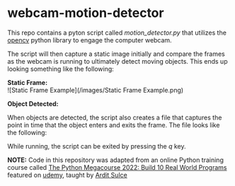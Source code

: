 # webcam-motion-detector

This repo contains a pyton script called *motion_detector.py* that utilizes the [opencv](https://pypi.org/project/opencv-python/) python library to engage the computer webcam. 

The script will then capture a static image initially and compare the frames as the webcam is running to ultimately detect moving objects. This ends up looking something like the following:

**Static Frame:**
<br>
![Static Frame Example](/images/Static Frame Example.png)

**Object Detected:**

When objects are detected, the script also creates a file that captures the point in time that the object enters and exits the frame. The file looks like the following:

While running, the script can be exited by pressing the *q* key.

**NOTE:** Code in this repository was adapted from an online Python training course called [The Python Megacourse 2022: Build 10 Real World Programs](https://www.udemy.com/course/the-python-mega-course/) featured on [udemy](https://www.udemy.com/), taught by [Ardit Sulce](https://www.udemy.com/course/the-python-mega-course/#instructor-1)
